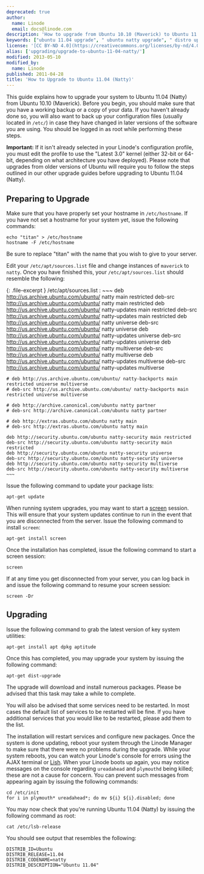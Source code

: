 ```yaml
---
deprecated: true
author:
  name: Linode
  email: docs@linode.com
description: 'How to upgrade from Ubuntu 10.10 (Maverick) to Ubuntu 11.04 (Natty).'
keywords: ["ubuntu 11.04 upgrade", " ubuntu natty upgrade", " distro upgrade", " linux upgrade howto"]
license: '[CC BY-ND 4.0](https://creativecommons.org/licenses/by-nd/4.0)'
alias: ['upgrading/upgrade-to-ubuntu-11-04-natty/']
modified: 2013-05-10
modified_by:
  name: Linode
published: 2011-04-28
title: 'How to Upgrade to Ubuntu 11.04 (Natty)'
---
```




This guide explains how to upgrade your system to Ubuntu 11.04 (Natty) from Ubuntu 10.10 (Maverick). Before you begin, you should make sure that you have a working backup or a copy of your data. If you haven't already done so, you will also want to back up your configuration files (usually located in `/etc/`) in case they have changed in later versions of the software you are using. You should be logged in as root while performing these steps.

**Important:** If it isn't already selected in your Linode's configuration profile, you must edit the profile to use the "Latest 3.0" kernel (either 32-bit or 64-bit, depending on what architecture you have deployed). Please note that upgrades from older versions of Ubuntu will require you to follow the steps outlined in our other upgrade guides before upgrading to Ubuntu 11.04 (Natty).

Preparing to Upgrade
--------------------

Make sure that you have properly set your hostname in `/etc/hostname`. If you have not set a hostname for your system yet, issue the following commands:

    echo "titan" > /etc/hostname
    hostname -F /etc/hostname

Be sure to replace "titan" with the name that you wish to give to your server.

Edit your `/etc/apt/sources.list` file and change instances of `maverick` to `natty`. Once you have finished this, your `/etc/apt/sources.list` should resemble the following:

{: .file-excerpt }
/etc/apt/sources.list
:   ~~~
    deb http://us.archive.ubuntu.com/ubuntu/ natty main restricted
    deb-src http://us.archive.ubuntu.com/ubuntu/ natty main restricted
    deb http://us.archive.ubuntu.com/ubuntu/ natty-updates main restricted
    deb-src http://us.archive.ubuntu.com/ubuntu/ natty-updates main restricted
    deb http://us.archive.ubuntu.com/ubuntu/ natty universe
    deb-src http://us.archive.ubuntu.com/ubuntu/ natty universe
    deb http://us.archive.ubuntu.com/ubuntu/ natty-updates universe
    deb-src http://us.archive.ubuntu.com/ubuntu/ natty-updates universe
    deb http://us.archive.ubuntu.com/ubuntu/ natty multiverse
    deb-src http://us.archive.ubuntu.com/ubuntu/ natty multiverse
    deb http://us.archive.ubuntu.com/ubuntu/ natty-updates multiverse
    deb-src http://us.archive.ubuntu.com/ubuntu/ natty-updates multiverse

    # deb http://us.archive.ubuntu.com/ubuntu/ natty-backports main restricted universe multiverse
    # deb-src http://us.archive.ubuntu.com/ubuntu/ natty-backports main restricted universe multiverse

    # deb http://archive.canonical.com/ubuntu natty partner
    # deb-src http://archive.canonical.com/ubuntu natty partner

    # deb http://extras.ubuntu.com/ubuntu natty main
    # deb-src http://extras.ubuntu.com/ubuntu natty main

    deb http://security.ubuntu.com/ubuntu natty-security main restricted
    deb-src http://security.ubuntu.com/ubuntu natty-security main restricted
    deb http://security.ubuntu.com/ubuntu natty-security universe
    deb-src http://security.ubuntu.com/ubuntu natty-security universe
    deb http://security.ubuntu.com/ubuntu natty-security multiverse
    deb-src http://security.ubuntu.com/ubuntu natty-security multiverse
    ~~~

Issue the following command to update your package lists:

    apt-get update

When running system upgrades, you may want to start a [screen](/docs/linux-tools/utilities/screen) session. This will ensure that your system updates continue to run in the event that you are disconnected from the server. Issue the following command to install `screen`:

    apt-get install screen

Once the installation has completed, issue the following command to start a screen session:

    screen

If at any time you get disconnected from your server, you can log back in and issue the following command to resume your screen session:

    screen -Dr

Upgrading
---------

Issue the following command to grab the latest version of key system utilities:

    apt-get install apt dpkg aptitude

Once this has completed, you may upgrade your system by issuing the following command:

    apt-get dist-upgrade

The upgrade will download and install numerous packages. Please be advised that this task may take a while to complete.

You will also be advised that some services need to be restarted. In most cases the default list of services to be restarted will be fine. If you have additional services that you would like to be restarted, please add them to the list.

The installation will restart services and configure new packages. Once the system is done updating, reboot your system through the Linode Manager to make sure that there were no problems during the upgrade. While your system reboots, you can watch your Linode's console for errors using the AJAX terminal or [Lish](/docs/troubleshooting/using-lish-the-linode-shell). When your Linode boots up again, you may notice messages on the console regarding `ureadahead` and `plymouthd` being killed; these are not a cause for concern. You can prevent such messages from appearing again by issuing the following commands:

    cd /etc/init
    for i in plymouth* ureadahead*; do mv ${i} ${i}.disabled; done

You may now check that you're running Ubuntu 11.04 (Natty) by issuing the following command as root:

    cat /etc/lsb-release

You should see output that resembles the following:

    DISTRIB_ID=Ubuntu
    DISTRIB_RELEASE=11.04
    DISTRIB_CODENAME=natty
    DISTRIB_DESCRIPTION="Ubuntu 11.04"




